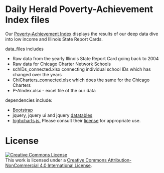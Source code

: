 Daily Herald Poverty-Achievement Index files
===============

Our [Poverty-Achievement Index](http://www.dailyherald.com/lowincome/) displays the results of our deep data dive into low income and Illinois State Report Cards.

data_files includes
- Raw data from the yearly Illinois State Report Card going back to 2004
- Raw data for Chicago Charter Network Schools
- schIDs_connected.xlsx connecting individual school IDs which has changed over the years
- ChiCharters_connected.xlsx which does the same for the Chicago Charters
- P-AIndex.xlsx - excel file of the our data

dependencies include:
- [Bootstrap](http://getbootstrap.com/)
- jquery, jquery ui and jquery [datatables](https://www.datatables.net/)
- [highcharts.js.](http://www.highcharts.com) Please consult their [license](http://shop.highsoft.com/highcharts.html) for appropriate use.


License
=======

<a rel="license" href="http://creativecommons.org/licenses/by-nc/4.0/"><img alt="Creative Commons License" style="border-width:0" src="https://i.creativecommons.org/l/by-nc/4.0/88x31.png" /></a><br />This work is licensed under a <a rel="license" href="http://creativecommons.org/licenses/by-nc/4.0/">Creative Commons Attribution-NonCommercial 4.0 International License</a>.
